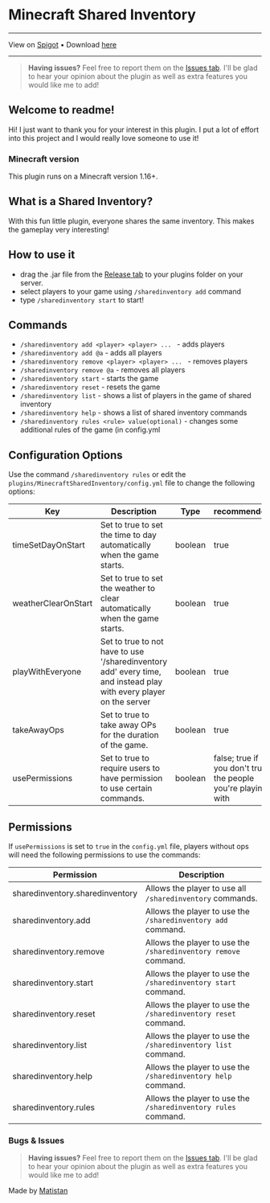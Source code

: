 # Minecraft Shared Inventory

---

View on [Spigot](https://www.spigotmc.org/resources/shared-inventory.109491/) •
Download [here](https://github.com/Matistan/MinecraftSharedInventory/releases)

---

> **Having issues?** Feel free to report them on the [Issues tab](https://github.com/Matistan/MinecraftSharedInventory/issues). I'll be glad to hear your opinion about the plugin as well as extra features you would like me to add!

## Welcome to readme!

Hi! I just want to thank you for your interest in this plugin. I put a lot of effort into this project and I would really love someone to use it!

### Minecraft version

This plugin runs on a Minecraft version 1.16+.

## What is a Shared Inventory?

With this fun little plugin, everyone shares the same inventory. This makes the gameplay very interesting!

## How to use it

- drag the .jar file from the [Release tab](https://github.com/Matistan/MinecraftSharedInventory/releases) to your plugins folder on your server.
- select players to your game using `/sharedinventory add` command
- type `/sharedinventory start` to start!

## Commands

- `/sharedinventory add <player> <player> ... ` - adds players
- `/sharedinventory add @a` - adds all players
- `/sharedinventory remove <player> <player> ... ` - removes players
- `/sharedinventory remove @a` - removes all players
- `/sharedinventory start` - starts the game
- `/sharedinventory reset` - resets the game
- `/sharedinventory list` - shows a list of players in the game of shared inventory
- `/sharedinventory help` - shows a list of shared inventory commands
- `/sharedinventory rules <rule> value(optional)` - changes some additional rules of the game (in config.yml

## Configuration Options

Use the command `/sharedinventory rules` or edit the `plugins/MinecraftSharedInventory/config.yml` file to change the following options:

| Key                 | Description                                                                                                        | Type    | recommended                                                   |
|---------------------|--------------------------------------------------------------------------------------------------------------------|---------|---------------------------------------------------------------|
| timeSetDayOnStart   | Set to true to set the time to day automatically when the game starts.                                             | boolean | true                                                          |
| weatherClearOnStart | Set to true to set the weather to clear automatically when the game starts.                                        | boolean | true                                                          |
| playWithEveryone    | Set to true to not have to use '/sharedinventory add' every time, and instead play with every player on the server | boolean | true                                                          |
| takeAwayOps         | Set to true to take away OPs for the duration of the game.                                                         | boolean | true                                                          |
| usePermissions      | Set to true to require users to have permission to use certain commands.                                           | boolean | false; true if you don't trust the people you're playing with |

## Permissions

If `usePermissions` is set to `true` in the `config.yml` file, players without ops will need the following permissions to use the commands:

| Permission                      | Description                                                     |
|---------------------------------|-----------------------------------------------------------------|
| sharedinventory.sharedinventory | Allows the player to use all `/sharedinventory` commands.       |
| sharedinventory.add             | Allows the player to use the `/sharedinventory add` command.    |
| sharedinventory.remove          | Allows the player to use the `/sharedinventory remove` command. |
| sharedinventory.start           | Allows the player to use the `/sharedinventory start` command.  |
| sharedinventory.reset           | Allows the player to use the `/sharedinventory reset` command.  |
| sharedinventory.list            | Allows the player to use the `/sharedinventory list` command.   |
| sharedinventory.help            | Allows the player to use the `/sharedinventory help` command.   |
| sharedinventory.rules           | Allows the player to use the `/sharedinventory rules` command.  |

### Bugs & Issues

> **Having issues?** Feel free to report them on the [Issues tab](https://github.com/Matistan/MinecraftSharedInventory/issues). I'll be glad to hear your opinion about the plugin as well as extra features you would like me to add!

Made by [Matistan](https://github.com/Matistan)
